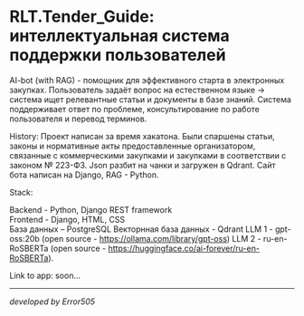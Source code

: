 # RLT.Tender_Guide: интеллектуальная система поддержки пользователей 

AI-bot (with RAG) - помощник для эффективного старта в электронных закупках.
Пользователь задаёт вопрос на естественном языке -> система ищет релевантные статьи и документы в базе знаний.
Система поддерживает ответ по проблеме, консультирование по работе пользователя и перевод терминов.

History: Проект написан за время хакатона. Были спаршены статьи, законы и нормативные акты предоставленные организатором, связанные с коммерческими закупками и закупками в соответствии с законом № 223-ФЗ. Json разбит на чанки и загружен в Qdrant. Сайт бота написан на Django, RAG - Python.

Stack:  

  Backend - Python, Django REST framework  
  Frontend - Django, HTML, CSS  
  База данных – PostgreSQL 
  Векторнная база данных - Qdrant
  LLM 1 - gpt-oss:20b (open source - https://ollama.com/library/gpt-oss)
  LLM 2 - ru-en-RoSBERTa (open source - https://huggingface.co/ai-forever/ru-en-RoSBERTa).

Link to app: soon...

------------------------------------
*developed by Error505*
